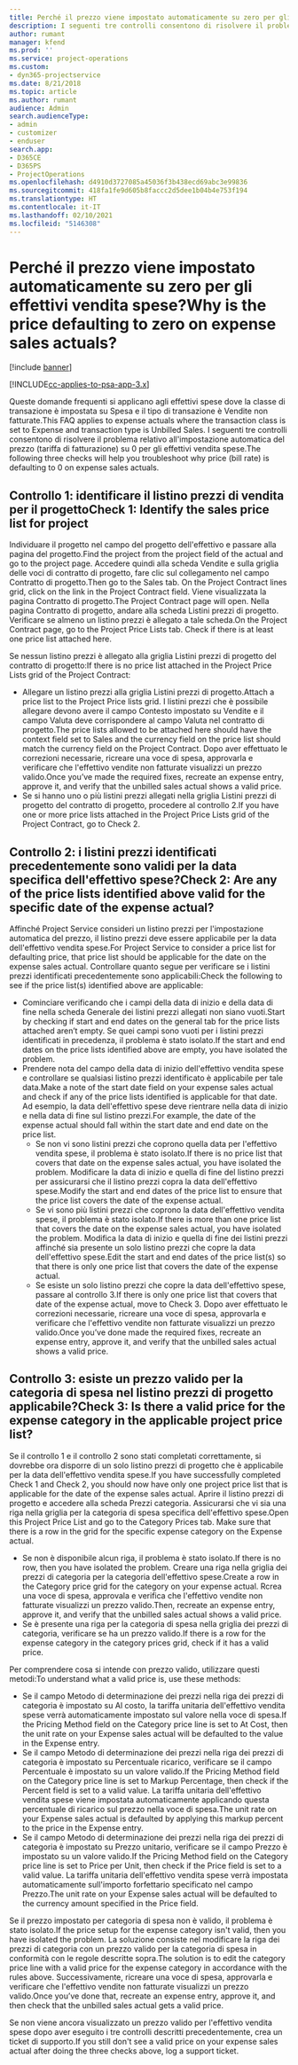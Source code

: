 ```yaml
---
title: Perché il prezzo viene impostato automaticamente su zero per gli effettivi vendita spese?
description: I seguenti tre controlli consentono di risolvere il problema relativo all'impostazione automatica del prezzo su 0 per gli effettivi vendita spese.
author: rumant
manager: kfend
ms.prod: ''
ms.service: project-operations
ms.custom:
- dyn365-projectservice
ms.date: 8/21/2018
ms.topic: article
ms.author: rumant
audience: Admin
search.audienceType:
- admin
- customizer
- enduser
search.app:
- D365CE
- D365PS
- ProjectOperations
ms.openlocfilehash: d4910d3727085a45036f3b438ecd69abc3e99836
ms.sourcegitcommit: 418fa1fe9d605b8faccc2d5dee1b04b4e753f194
ms.translationtype: HT
ms.contentlocale: it-IT
ms.lasthandoff: 02/10/2021
ms.locfileid: "5146308"
---
```

# <a name="why-is-the-price-defaulting-to-zero-on-expense-sales-actuals"></a><span data-ttu-id="129cd-103">Perché il prezzo viene impostato automaticamente su zero per gli effettivi vendita spese?</span><span class="sxs-lookup"><span data-stu-id="129cd-103">Why is the price defaulting to zero on expense sales actuals?</span></span>

[!include [banner](../includes/psa-now-project-operations.md)]

[!INCLUDE[cc-applies-to-psa-app-3.x](../includes/cc-applies-to-psa-app-3x.md)]

<span data-ttu-id="129cd-104">Queste domande frequenti si applicano agli effettivi spese dove la classe di transazione è impostata su Spesa e il tipo di transazione è Vendite non fatturate.</span><span class="sxs-lookup"><span data-stu-id="129cd-104">This FAQ applies to expense actuals where the transaction class is set to Expense and transaction type is Unbilled Sales.</span></span> <span data-ttu-id="129cd-105">I seguenti tre controlli consentono di risolvere il problema relativo all'impostazione automatica del prezzo (tariffa di fatturazione) su 0 per gli effettivi vendita spese.</span><span class="sxs-lookup"><span data-stu-id="129cd-105">The following three checks will help you troubleshoot why price (bill rate) is defaulting to 0 on expense sales actuals.</span></span>

## <a name="check-1-identify-the-sales-price-list-for-project"></a><span data-ttu-id="129cd-106">Controllo 1: identificare il listino prezzi di vendita per il progetto</span><span class="sxs-lookup"><span data-stu-id="129cd-106">Check 1: Identify the sales price list for project</span></span>

<span data-ttu-id="129cd-107">Individuare il progetto nel campo del progetto dell'effettivo e passare alla pagina del progetto.</span><span class="sxs-lookup"><span data-stu-id="129cd-107">Find the project from the project field of the actual and go to the project page.</span></span> <span data-ttu-id="129cd-108">Accedere quindi alla scheda Vendite e sulla griglia delle voci di contratto di progetto, fare clic sul collegamento nel campo Contratto di progetto.</span><span class="sxs-lookup"><span data-stu-id="129cd-108">Then go to the Sales tab. On the Project Contract lines grid, click on the link in the Project Contract field.</span></span> <span data-ttu-id="129cd-109">Viene visualizzata la pagina Contratto di progetto.</span><span class="sxs-lookup"><span data-stu-id="129cd-109">The Project Contract page will open.</span></span> <span data-ttu-id="129cd-110">Nella pagina Contratto di progetto, andare alla scheda Listini prezzi di progetto. Verificare se almeno un listino prezzi è allegato a tale scheda.</span><span class="sxs-lookup"><span data-stu-id="129cd-110">On the Project Contract page, go to the Project Price Lists tab. Check if there is at least one price list attached here.</span></span>

<span data-ttu-id="129cd-111">Se nessun listino prezzi è allegato alla griglia Listini prezzi di progetto del contratto di progetto:</span><span class="sxs-lookup"><span data-stu-id="129cd-111">If there is no price list attached in the Project Price Lists grid of the Project Contract:</span></span>

- <span data-ttu-id="129cd-112">Allegare un listino prezzi alla griglia Listini prezzi di progetto.</span><span class="sxs-lookup"><span data-stu-id="129cd-112">Attach a price list to the Project Price lists grid.</span></span> <span data-ttu-id="129cd-113">I listini prezzi che è possibile allegare devono avere il campo Contesto impostato su Vendite e il campo Valuta deve corrispondere al campo Valuta nel contratto di progetto.</span><span class="sxs-lookup"><span data-stu-id="129cd-113">The price lists allowed to be attached here should have the context field set to Sales and the currency field on the price list should match the currency field on the Project Contract.</span></span> <span data-ttu-id="129cd-114">Dopo aver effettuato le correzioni necessarie, ricreare una voce di spesa, approvarla e verificare che l'effettivo vendite non fatturate visualizzi un prezzo valido.</span><span class="sxs-lookup"><span data-stu-id="129cd-114">Once you’ve made the required fixes, recreate an expense entry, approve it, and verify that the unbilled sales actual shows a valid price.</span></span>
- <span data-ttu-id="129cd-115">Se si hanno uno o più listini prezzi allegati nella griglia Listini prezzi di progetto del contratto di progetto, procedere al controllo 2.</span><span class="sxs-lookup"><span data-stu-id="129cd-115">If you have one or more price lists attached in the Project Price Lists grid of the Project Contract, go to Check 2.</span></span>

## <a name="check-2-are-any-of-the-price-lists-identified-above-valid-for-the-specific-date-of-the-expense-actual"></a><span data-ttu-id="129cd-116">Controllo 2: i listini prezzi identificati precedentemente sono validi per la data specifica dell'effettivo spese?</span><span class="sxs-lookup"><span data-stu-id="129cd-116">Check 2: Are any of the price lists identified above valid for the specific date of the expense actual?</span></span>

<span data-ttu-id="129cd-117">Affinché Project Service consideri un listino prezzi per l'impostazione automatica del prezzo, il listino prezzi deve essere applicabile per la data dell'effettivo vendita spese.</span><span class="sxs-lookup"><span data-stu-id="129cd-117">For Project Service to consider a price list for defaulting price, that price list should be applicable for the date on the expense sales actual.</span></span> <span data-ttu-id="129cd-118">Controllare quanto segue per verificare se i listini prezzi identificati precedentemente sono applicabili:</span><span class="sxs-lookup"><span data-stu-id="129cd-118">Check the following to see if the price list(s) identified above are applicable:</span></span>

- <span data-ttu-id="129cd-119">Cominciare verificando che i campi della data di inizio e della data di fine nella scheda Generale dei listini prezzi allegati non siano vuoti.</span><span class="sxs-lookup"><span data-stu-id="129cd-119">Start by checking if start and end dates on the general tab for the price lists attached aren’t empty.</span></span> <span data-ttu-id="129cd-120">Se quei campi sono vuoti per i listini prezzi identificati in precedenza, il problema è stato isolato.</span><span class="sxs-lookup"><span data-stu-id="129cd-120">If the start and end dates on the price lists identified above are empty, you have isolated the problem.</span></span> 
- <span data-ttu-id="129cd-121">Prendere nota del campo della data di inizio dell'effettivo vendita spese e controllare se qualsiasi listino prezzi identificato è applicabile per tale data.</span><span class="sxs-lookup"><span data-stu-id="129cd-121">Make a note of the start date field on your expense sales actual and check if any of the price lists identified is applicable for that date.</span></span> <span data-ttu-id="129cd-122">Ad esempio, la data dell'effettivo spese deve rientrare nella data di inizio e nella data di fine sul listino prezzi.</span><span class="sxs-lookup"><span data-stu-id="129cd-122">For example, the date of the expense actual should fall within the start date and end date on the price list.</span></span> 
    - <span data-ttu-id="129cd-123">Se non vi sono listini prezzi che coprono quella data per l'effettivo vendita spese, il problema è stato isolato.</span><span class="sxs-lookup"><span data-stu-id="129cd-123">If there is no price list that covers that date on the expense sales actual, you have isolated the problem.</span></span> <span data-ttu-id="129cd-124">Modificare la data di inizio e quella di fine del listino prezzi per assicurarsi che il listino prezzi copra la data dell'effettivo spese.</span><span class="sxs-lookup"><span data-stu-id="129cd-124">Modify the start and end dates of the price list to ensure that the price list covers the date of the expense actual.</span></span> 
    - <span data-ttu-id="129cd-125">Se vi sono più listini prezzi che coprono la data dell'effettivo vendita spese, il problema è stato isolato.</span><span class="sxs-lookup"><span data-stu-id="129cd-125">If there is more than one price list that covers the date on the expense sales actual, you have isolated the problem.</span></span> <span data-ttu-id="129cd-126">Modifica la data di inizio e quella di fine dei listini prezzi affinché sia presente un solo listino prezzi che copre la data dell'effettivo spese.</span><span class="sxs-lookup"><span data-stu-id="129cd-126">Edit the start and end dates of the price list(s) so that there is only one price list that covers the date of the expense actual.</span></span> 
    - <span data-ttu-id="129cd-127">Se esiste un solo listino prezzi che copre la data dell'effettivo spese, passare al controllo 3.</span><span class="sxs-lookup"><span data-stu-id="129cd-127">If there is only one price list that covers that date of the expense actual, move to Check 3.</span></span>
<span data-ttu-id="129cd-128">Dopo aver effettuato le correzioni necessarie, ricreare una voce di spesa, approvarla e verificare che l'effettivo vendite non fatturate visualizzi un prezzo valido.</span><span class="sxs-lookup"><span data-stu-id="129cd-128">Once you’ve done made the required fixes, recreate an expense entry, approve it, and verify that the unbilled sales actual shows a valid price.</span></span>

## <a name="check-3-is-there-a-valid-price-for-the-expense-category-in-the-applicable-project-price-list"></a><span data-ttu-id="129cd-129">Controllo 3: esiste un prezzo valido per la categoria di spesa nel listino prezzi di progetto applicabile?</span><span class="sxs-lookup"><span data-stu-id="129cd-129">Check 3: Is there a valid price for the expense category in the applicable project price list?</span></span> 

<span data-ttu-id="129cd-130">Se il controllo 1 e il controllo 2 sono stati completati correttamente, si dovrebbe ora disporre di un solo listino prezzi di progetto che è applicabile per la data dell'effettivo vendita spese.</span><span class="sxs-lookup"><span data-stu-id="129cd-130">If you have successfully completed Check 1 and Check 2, you should now have only one project price list that is applicable for the date of the expense sales actual.</span></span> <span data-ttu-id="129cd-131">Aprire il listino prezzi di progetto e accedere alla scheda Prezzi categoria. Assicurarsi che vi sia una riga nella griglia per la categoria di spesa specifica dell'effettivo spese.</span><span class="sxs-lookup"><span data-stu-id="129cd-131">Open this Project Price List and go to the Category Prices tab. Make sure that there is a row in the grid for the specific expense category on the Expense actual.</span></span>
 
- <span data-ttu-id="129cd-132">Se non è disponibile alcun riga, il problema è stato isolato.</span><span class="sxs-lookup"><span data-stu-id="129cd-132">If there is no row, then you have isolated the problem.</span></span> <span data-ttu-id="129cd-133">Creare una riga nella griglia dei prezzi di categoria per la categoria dell'effettivo spese.</span><span class="sxs-lookup"><span data-stu-id="129cd-133">Create a row in the Category price grid for the category on your expense actual.</span></span> <span data-ttu-id="129cd-134">Rcrea una voce di spesa, approvala e verifica che l'effettivo vendite non fatturate visualizzi un prezzo valido.</span><span class="sxs-lookup"><span data-stu-id="129cd-134">Then, recreate an expense entry, approve it, and verify that the unbilled sales actual shows a valid price.</span></span> 
- <span data-ttu-id="129cd-135">Se è presente una riga per la categoria di spesa nella griglia dei prezzi di categoria, verificare se ha un prezzo valido.</span><span class="sxs-lookup"><span data-stu-id="129cd-135">If there is a row for the expense category in the category prices grid, check if it has a valid price.</span></span>

<span data-ttu-id="129cd-136">Per comprendere cosa si intende con prezzo valido, utilizzare questi metodi:</span><span class="sxs-lookup"><span data-stu-id="129cd-136">To understand what a valid price is, use these methods:</span></span>

- <span data-ttu-id="129cd-137">Se il campo Metodo di determinazione dei prezzi nella riga dei prezzi di categoria è impostato su Al costo, la tariffa unitaria dell'effettivo vendita spese verrà automaticamente impostato sul valore nella voce di spesa.</span><span class="sxs-lookup"><span data-stu-id="129cd-137">If the Pricing Method field on the Category price line is set to At Cost, then the unit rate on your Expense sales actual will be defaulted to the value in the Expense entry.</span></span>
- <span data-ttu-id="129cd-138">Se il campo Metodo di determinazione dei prezzi nella riga dei prezzi di categoria è impostato su Percentuale ricarico, verificare se il campo Percentuale è impostato su un valore valido.</span><span class="sxs-lookup"><span data-stu-id="129cd-138">If the Pricing Method field on the Category price line is set to Markup Percentage, then check if the Percent field is set to a valid value.</span></span> <span data-ttu-id="129cd-139">La tariffa unitaria dell'effettivo vendita spese viene impostata automaticamente applicando questa percentuale di ricarico sul prezzo nella voce di spesa.</span><span class="sxs-lookup"><span data-stu-id="129cd-139">The unit rate on your Expense sales actual is defaulted by applying this markup percent to the price in the Expense entry.</span></span>
- <span data-ttu-id="129cd-140">Se il campo Metodo di determinazione dei prezzi nella riga dei prezzi di categoria è impostato su Prezzo unitario, verificare se il campo Prezzo è impostato su un valore valido.</span><span class="sxs-lookup"><span data-stu-id="129cd-140">If the Pricing Method field on the Category price line is set to Price per Unit, then check if the Price field is set to a valid value.</span></span> <span data-ttu-id="129cd-141">La tariffa unitaria dell'effettivo vendita spese verrà impostata automaticamente sull'importo forfettario specificato nel campo Prezzo.</span><span class="sxs-lookup"><span data-stu-id="129cd-141">The unit rate on your Expense sales actual will be defaulted to the currency amount specified in the Price field.</span></span>

<span data-ttu-id="129cd-142">Se il prezzo impostato per categoria di spesa non è valido, il problema è stato isolato.</span><span class="sxs-lookup"><span data-stu-id="129cd-142">If the price setup for the expense category isn't valid, then you have isolated the problem.</span></span> <span data-ttu-id="129cd-143">La soluzione consiste nel modificare la riga dei prezzi di categoria con un prezzo valido per la categoria di spesa in conformità con le regole descritte sopra.</span><span class="sxs-lookup"><span data-stu-id="129cd-143">The solution is to edit the category price line with a valid price for the expense category in accordance with the rules above.</span></span> <span data-ttu-id="129cd-144">Successivamente, ricreare una voce di spesa, approvarla e verificare che l'effettivo vendite non fatturate visualizzi un prezzo valido.</span><span class="sxs-lookup"><span data-stu-id="129cd-144">Once you’ve done that, recreate an expense entry, approve it, and then check that the unbilled sales actual gets a valid price.</span></span>

<span data-ttu-id="129cd-145">Se non viene ancora visualizzato un prezzo valido per l'effettivo vendita spese dopo aver eseguito i tre controlli descritti precedentemente, crea un ticket di supporto.</span><span class="sxs-lookup"><span data-stu-id="129cd-145">If you still don't see a valid price on your expense sales actual after doing the three checks above, log a support ticket.</span></span>


